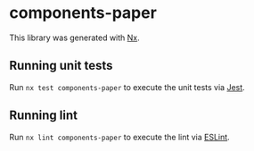 # components-paper

This library was generated with [Nx](https://nx.dev).

## Running unit tests

Run `nx test components-paper` to execute the unit tests via [Jest](https://jestjs.io).

## Running lint

Run `nx lint components-paper` to execute the lint via [ESLint](https://eslint.org/).
